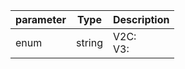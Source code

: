 | parameter | Type | Description |
| ----------- | ----------- |----------- |
| enum  |  string  | V2C: <br/>V3:    |